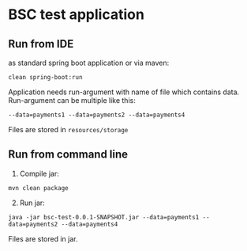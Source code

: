 # BSC test application
## Run from IDE
as standard spring boot application or via maven:
```
clean spring-boot:run
``` 
Application needs run-argument with name of file which contains data. Run-argument can be multiple like this:
```
--data=payments1 --data=payments2 --data=payments4
```

Files are stored in `resources/storage`

## Run from command line
1. Compile jar: 
```
mvn clean package
```
2. Run jar:
```
java -jar bsc-test-0.0.1-SNAPSHOT.jar --data=payments1 --data=payments2 --data=payments4
```
Files are stored in jar.

